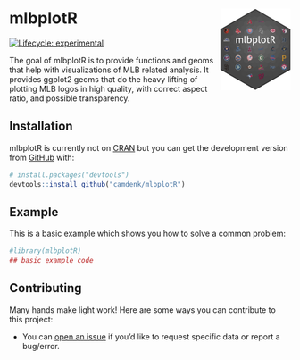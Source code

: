 
<!-- README.md is generated from README.Rmd. Please edit that file -->

# mlbplotR <a><img src='man/figures/logo.png' align="right" width="25%" min-width="120px" /></a>

<!-- badges: start -->

[![Lifecycle:
experimental](https://img.shields.io/badge/lifecycle-experimental-orange.svg?style=flat-square)](https://lifecycle.r-lib.org/articles/stages.html)
<!-- badges: end -->

The goal of mlbplotR is to provide functions and geoms that help with
visualizations of MLB related analysis. It provides ggplot2 geoms that
do the heavy lifting of plotting MLB logos in high quality, with correct
aspect ratio, and possible transparency.

## Installation

mlbplotR is currently not on [CRAN](https://CRAN.R-project.org) but you
can get the development version from [GitHub](https://github.com/) with:

``` r
# install.packages("devtools")
devtools::install_github("camdenk/mlbplotR")
```

## Example

This is a basic example which shows you how to solve a common problem:

``` r
#library(mlbplotR)
## basic example code
```

## Contributing

Many hands make light work! Here are some ways you can contribute to
this project:

-   You can [open an
    issue](https://github.com/nflverse/nflplotR/issues/new/choose) if
    you’d like to request specific data or report a bug/error.
